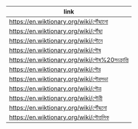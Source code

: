 |link|
|----|
|https://en.wiktionary.org/wiki/পৌঁছানো|
|https://en.wiktionary.org/wiki/পৌঁছা|
|https://en.wiktionary.org/wiki/পৌনে|
|https://en.wiktionary.org/wiki/পৌষ|
|https://en.wiktionary.org/wiki/পৌষ%20সংক্রান্তি|
|https://en.wiktionary.org/wiki/পৌর|
|https://en.wiktionary.org/wiki/পৌরসভা|
|https://en.wiktionary.org/wiki/পৌত্র|
|https://en.wiktionary.org/wiki/পৌত্রী|
|https://en.wiktionary.org/wiki/পৌঁছনো|
|https://en.wiktionary.org/wiki/পৌত্তলিক|
